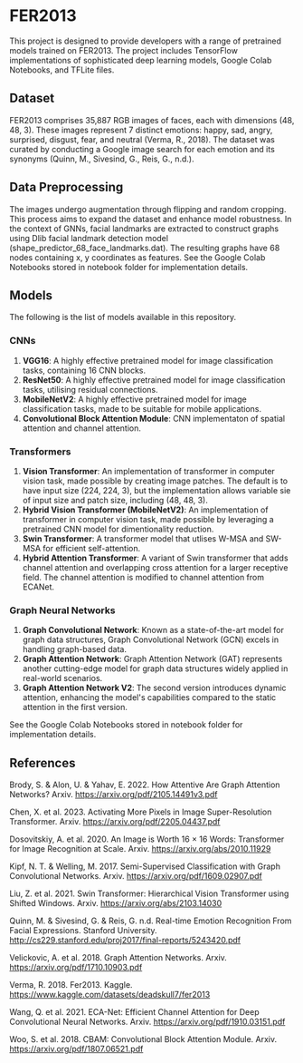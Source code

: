 # FER2013
This project is designed to provide developers with a range of pretrained models trained on FER2013. The project includes TensorFlow implementations of sophisticated deep learning models, Google Colab Notebooks, and TFLite files. 

## Dataset
FER2013 comprises 35,887 RGB images of faces, each with dimensions (48, 48, 3). These images represent 7 distinct emotions: happy, sad, angry, surprised, disgust, fear, and neutral (Verma, R., 2018). The dataset was curated by conducting a Google image search for each emotion and its synonyms (Quinn, M., Sivesind, G., Reis, G., n.d.).

## Data Preprocessing
The images undergo augmentation through flipping and random cropping. This process aims to expand the dataset and enhance model robustness. In the context of GNNs, facial landmarks are extracted to construct graphs using Dlib facial landmark detection model (shape_predictor_68_face_landmarks.dat). The resulting graphs have 68 nodes containing x, y coordinates as features. See the Google Colab Notebooks stored in notebook folder for implementation details. 

## Models
The following is the list of models available in this repository. 

### CNNs
1. **VGG16**: A highly effective pretrained model for image classification tasks, containing 16 CNN blocks. 
2. **ResNet50**: A highly effective pretrained model for image classification tasks, utilising residual connections. 
3. **MobileNetV2**: A highly effective pretrained model for image classification tasks, made to be suitable for mobile applications. 
4. **Convolutional Block Attention Module**: CNN implementaton of spatial attention and channel attention. 


### Transformers
1. **Vision Transformer**: An implementation of transformer in computer vision task, made possible by creating image patches. The default is to have input size (224, 224, 3), but the implementation allows variable sie of input size and patch size, including (48, 48, 3). 
2. **Hybrid Vision Transformer (MobileNetV2)**: An implementation of transformer in computer vision task, made possible by leveraging a pretrained CNN model for dimentionality reduction. 
3. **Swin Transformer**: A transformer model that utlises W-MSA and SW-MSA for efficient self-attention. 
4. **Hybrid Attention Transformer**: A variant of Swin transformer that adds channel attention and overlapping cross attention for a larger receptive field. The channel attention is modified to channel attention from ECANet. 

### Graph Neural Networks
1. **Graph Convolutional Network**: Known as a state-of-the-art model for graph data structures, Graph Convolutional Network (GCN) excels in handling graph-based data.
2. **Graph Attention Network**: Graph Attention Network (GAT) represents another cutting-edge model for graph data structures widely applied in real-world scenarios. 
3. **Graph Attention Network V2**: The second version introduces dynamic attention, enhancing the model's capabilities compared to the static attention in the first version.

See the Google Colab Notebooks stored in notebook folder for implementation details. 

## References
Brody, S. & Alon, U. & Yahav, E. 2022. How Attentive Are Graph Attention Networks? Arxiv. https://arxiv.org/pdf/2105.14491v3.pdf

Chen, X. et al. 2023. Activating More Pixels in Image Super-Resolution Transformer. Arxiv. https://arxiv.org/pdf/2205.04437.pdf

Dosovitskiy, A. et al. 2020. An Image is Worth 16 × 16 Words: Transformer for Image Recognition at Scale. Arxiv. https://arxiv.org/abs/2010.11929

Kipf, N. T. & Welling, M. 2017. Semi-Supervised Classification with Graph Convolutional Networks. Arxiv. https://arxiv.org/pdf/1609.02907.pdf

Liu, Z. et al. 2021. Swin Transformer: Hierarchical Vision Transformer using Shifted Windows. Arxiv. https://arxiv.org/abs/2103.14030

Quinn, M. & Sivesind, G. & Reis, G. n.d. Real-time Emotion Recognition From Facial Expressions. Stanford University. http://cs229.stanford.edu/proj2017/final-reports/5243420.pdf

Velickovic, A. et al. 2018. Graph Attention Networks. Arxiv. https://arxiv.org/pdf/1710.10903.pdf

Verma, R. 2018. Fer2013. Kaggle. https://www.kaggle.com/datasets/deadskull7/fer2013

Wang, Q. et al. 2021. ECA-Net: Efficient Channel Attention for Deep Convolutional Neural Networks. Arxiv. https://arxiv.org/pdf/1910.03151.pdf

Woo, S. et al. 2018. CBAM: Convolutional Block Attention Module. Arxiv. https://arxiv.org/pdf/1807.06521.pdf